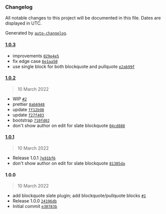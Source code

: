 ### Changelog

All notable changes to this project will be documented in this file. Dates are displayed in UTC.

Generated by [`auto-changelog`](https://github.com/CookPete/auto-changelog).

#### [1.0.3](https://github.com/eea/volto-blockquote/compare/1.0.2...1.0.3)

- improvements [`029e4e5`](https://github.com/eea/volto-blockquote/commit/029e4e5d530b1e50c9abea25e004d786aea5e7ee)
- fix edge case [`6e1aa50`](https://github.com/eea/volto-blockquote/commit/6e1aa5067249020fca1cb3f6629cc879ee729d5e)
- use single block for both blockquote and pullquote [`e2ab99f`](https://github.com/eea/volto-blockquote/commit/e2ab99f9260c73adc49c0faa37b8f4f5419eb020)

#### [1.0.2](https://github.com/eea/volto-blockquote/compare/1.0.1...1.0.2)

> 10 March 2022

- WIP [`#2`](https://github.com/eea/volto-blockquote/pull/2)
- prettier [`8ab6948`](https://github.com/eea/volto-blockquote/commit/8ab6948f1464676cf55ae1dcd41d3085a0f4c6a6)
- update [`ff12b98`](https://github.com/eea/volto-blockquote/commit/ff12b98dcecbb4d40ee7e79dce5387796b417156)
- update [`f27f403`](https://github.com/eea/volto-blockquote/commit/f27f40363b936405a599b8a7554c23391b9298e3)
- bootstrap [`710fd02`](https://github.com/eea/volto-blockquote/commit/710fd02cfb6b650ee3baa6fef852317ca61b5140)
- don't show author on edit for slate blockquote [`04cd888`](https://github.com/eea/volto-blockquote/commit/04cd888130304ae4a85a17bb8f87b68f0ecee717)

#### [1.0.1](https://github.com/eea/volto-blockquote/compare/1.0.0...1.0.1)

> 10 March 2022

- Release 1.0.1 [`7e91bf6`](https://github.com/eea/volto-blockquote/commit/7e91bf6b3de1716cf7637851446e2eb59c56f515)
- don't show author on edit for slate blockquote [`81305da`](https://github.com/eea/volto-blockquote/commit/81305da4f24db657f89d7585551cc166347c8705)

#### 1.0.0

> 10 March 2022

- add blockquote slate plugin; add blockquote/pullquote blocks [`#1`](https://github.com/eea/volto-blockquote/pull/1)
- Release 1.0.0 [`24196db`](https://github.com/eea/volto-blockquote/commit/24196dbf28f26e58ba50b10276f80e19aa967f26)
- Initial commit [`e30783b`](https://github.com/eea/volto-blockquote/commit/e30783b6aefc432e93934f9055be5dcbe20551fe)
